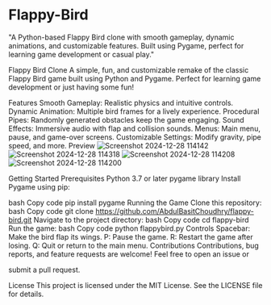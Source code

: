 # Flappy-Bird
"A Python-based Flappy Bird clone with smooth gameplay, dynamic animations, and customizable features. Built using Pygame, perfect for learning game development or casual play."


Flappy Bird Clone
A simple, fun, and customizable remake of the classic Flappy Bird game built using Python and Pygame. Perfect for learning game development or just having some fun!

Features
Smooth Gameplay: Realistic physics and intuitive controls.
Dynamic Animation: Multiple bird frames for a lively experience.
Procedural Pipes: Randomly generated obstacles keep the game engaging.
Sound Effects: Immersive audio with flap and collision sounds.
Menus: Main menu, pause, and game-over screens.
Customizable Settings: Modify gravity, pipe speed, and more.
Preview
 ![Screenshot 2024-12-28 114142](https://github.com/user-attachments/assets/af5f2d9b-9e12-4eed-ac21-c14deaf79208)
![Screenshot 2024-12-28 114318](https://github.com/user-attachments/assets/554b4a77-5032-434a-a707-7435b31b1670)
![Screenshot 2024-12-28 114208](https://github.com/user-attachments/assets/e84f1059-89de-4878-a073-d240fc8c977e)
![Screenshot 2024-12-28 114200](https://github.com/user-attachments/assets/2086074e-cef3-4714-a28b-722d40d36365)

Getting Started
Prerequisites
Python 3.7 or later
pygame library
Install Pygame using pip:

bash
Copy code
pip install pygame
Running the Game
Clone this repository:
bash
Copy code
git clone https://github.com/AbdulBasitChoudhry/flappy-bird.git
Navigate to the project directory:
bash
Copy code
cd flappy-bird
Run the game:
bash
Copy code
python flappybird.py
Controls
Spacebar: Make the bird flap its wings.
P: Pause the game.
R: Restart the game after losing.
Q: Quit or return to the main menu.
Contributions
Contributions, bug reports, and feature requests are welcome! Feel free to open an issue or 

submit a pull request.

License
This project is licensed under the MIT License. See the LICENSE file for details.
